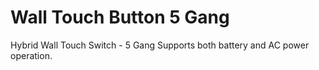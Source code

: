 # Wall Touch Button 5 Gang

Hybrid Wall Touch Switch - 5 Gang
Supports both battery and AC power operation.
